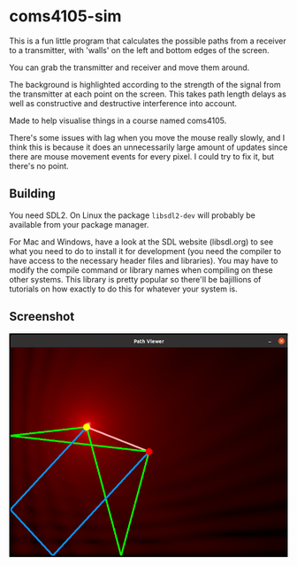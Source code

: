 # coms4105-sim
This is a fun little program that calculates the possible paths from a receiver
to a transmitter, with 'walls' on the left and bottom edges of the screen.

You can grab the transmitter and receiver and move them around.

The background is highlighted according to the strength of the signal from the
transmitter at each point on the screen. This takes path length delays as well
as constructive and destructive interference into account.

Made to help visualise things in a course named coms4105.

There's some issues with lag when you move the mouse really slowly, and I think
this is because it does an unnecessarily large amount of updates since there are 
mouse movement events for every pixel. I could try to fix it, but there's no point.

## Building
You need SDL2. On Linux the package `libsdl2-dev` will probably be available
from your package manager.

For Mac and Windows, have a look at the SDL website (libsdl.org) to see what
you need to do to install it for development (you need the compiler to have
access to the necessary header files and libraries). You may have to modify
the compile command or library names when compiling on these other systems.
This library is pretty popular so there'll be bajillions of tutorials on how
exactly to do this for whatever your system is.

## Screenshot

![Screenshot](screenshot.png)
